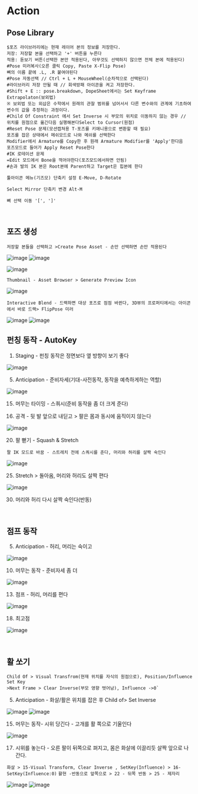 Action
=======

Pose Library
----------------

```
$포즈 라이브러리에는 현재 레이어 본의 정보를 저장한다.
저장: 저장할 본을 선택하고 '+' 버튼을 누른다
적용: 돋보기 버튼(선택한 본만 적용된다, 아무것도 선택하지 않으면 전체 본에 적용된다)
#Pose 미러복사(오른 클릭 Copy, Paste X-Flip Pose)
뼈의 이름 끝에 .L, .R 붙여야된다 
#Pose 자동선택 // Ctrl + L + MouseWheel(순차적으로 선택된다)
#라이브러리 저장 안될 때 // 회색방패 아이콘을 켜고 저장한다.
#Shift + E :: pose.breakdown, DopeSheet에서는 Set Keyframe Extrapolaton(보외법)
※ 보외법 또는 외삽은 수학에서 원래의 관찰 범위를 넘어서서 다른 변수와의 관계에 기초하여 변수의 값을 추정하는 과정이다.
#Child Of Constraint 에서 Set Inverse 시 부모의 위치로 이동하지 않는 경우 // 위치를 원점으로 옮긴다음 실행해본다Select to Cursor(원점)
#Reset Pose 문제(모션캡쳐용 T-포즈를 키애니용으로 변환할 때 필요)
포즈를 잡은 상태에서 메쉬모드로 나와 메쉬를 선택한다
Modifier에서 Armature를 Copy한 후 원래 Armature Modifier를 'Apply'한다음
포즈모드로 들어가 Apply Reset Pose한다
#IK 로테이션 문제
=Edit 모드에서 Bone을 꺽어야한다(포즈모드에서하면 안됨)
#손과 발의 IK 본은 Root본에 Parent하고 Target은 힙본에 한다
```

`툴아이콘 메뉴(기즈모) 단축키 설정 E-Move, D-Rotate`

`Select Mirror 단축키 변경 Alt-M`

`뼈 선택 이동 '[', ']' `

<br>

포즈 생성
----------

`저장할 본들을 선택하고 >Create Pose Asset - 손만 선택하면 손만 적용된다`

![image](https://user-images.githubusercontent.com/30430227/159226043-3684d1e1-7198-4f35-abae-9f57a4313e25.png)
![image](https://user-images.githubusercontent.com/30430227/159226084-13ab206c-278c-4d78-bd64-d4027ff39965.png)

![image](https://user-images.githubusercontent.com/30430227/159225890-b418feca-2fb4-412b-b7bd-beb6e082996a.png)

`Thumbnail - Asset Browser > Generate Preview Icon`

![image](https://user-images.githubusercontent.com/30430227/159226206-7dd48971-e808-49bb-9497-d75990fd68f4.png)

`Interactive Blend - 드랙하면 대상 포즈로 점점 바뀐다, 3D뷰의 프로퍼티에서는 아이콘에서 바로 드랙> FlipPose 미러 `

![image](https://user-images.githubusercontent.com/30430227/159226697-a00b30d0-a181-4ac2-a146-f5a21ac9740e.png)
![image](https://user-images.githubusercontent.com/30430227/159226737-28302d83-1096-4fb9-8a17-b04d59c00689.png)


펀칭 동작 - AutoKey
---------------------

1. Staging - 펀칭 동작은 정면보다 옆 방향이 보기 좋다

![image](https://user-images.githubusercontent.com/30430227/159426288-64375e21-fd13-4b05-9cb2-cf31d8cceb63.png)

5. Anticipation - 준비자세(기대-사전동작, 동작을 예측하게하는 역할)

![image](https://user-images.githubusercontent.com/30430227/159428690-0cd8974b-80d6-4b53-b9aa-7c566f7b9389.png)

15. 머무는 타이밍 - 스쿼시(준비 동작을 좀 더 크게 준다)

18. 공격 - 뒷 발 앞으로 내딛고 > 팔은 몸과 동시에 움직이지 않는다

![image](https://user-images.githubusercontent.com/30430227/159431220-796e6b83-f2d8-43c9-a4c3-abb96439099a.png)

20. 팔 뻗기 - Squash & Stretch 

`팔 IK 모드로 바꿈 - 스트레치 전에 스쿼시를 준다, 머리와 허리를 살짝 숙인다`

![image](https://user-images.githubusercontent.com/30430227/159435615-c8ffd91d-0511-48a3-83f8-188bc028e5bb.png)

25. Stretch > 돌아옴, 머리와 허리도 살짝 편다

![image](https://user-images.githubusercontent.com/30430227/159435767-6d136c44-a522-4256-88b9-510222c04e2a.png)

30. 머리와 허리 다시 살짝 숙인다(반동)

<br>

점프 동작 
-----------

5. Anticipation - 허리, 머리는 숙이고

![image](https://user-images.githubusercontent.com/30430227/159442900-71687f70-2b5f-47c9-922e-615061a7079e.png)

10. 머무는 동작 - 준비자세 좀 더

![image](https://user-images.githubusercontent.com/30430227/159443413-6ec5d6eb-9c06-4d85-982c-851f15d5238d.png)

13. 점프 - 허리, 머리를 편다

![image](https://user-images.githubusercontent.com/30430227/159444086-2d09e149-067a-43f6-8208-86dc8cf61513.png)

18. 최고점 

![image](https://user-images.githubusercontent.com/30430227/159444645-475910d3-979a-495c-84fa-477c315d53c0.png)

<br>

활 쏘기
-----

```
Child Of > Visual Transfrom(현재 위치를 자식의 원점으로), Position/Influence Set Key
>Next Frame > Clear Inverse(부모 영향 벗어남), Influence ->0`
```

5. Anticipation - 화살/활은 위치를 잡은 후 Child of> Set Inverse

![image](https://user-images.githubusercontent.com/30430227/159646040-90ba619d-951b-4232-94ed-c005e021e506.png)
![image](https://user-images.githubusercontent.com/30430227/159647090-967146b1-7fb1-4a00-842f-411ba9764770.png)

15. 머무는 동작- 시위 당긴다 - 고개를 활 쪽으로 기울인다

![image](https://user-images.githubusercontent.com/30430227/159647161-a7fd7a02-f9cb-4d0d-ad26-f9a990265ff4.png)

17. 시위를 놓는다 - 오른 팔이 뒤쪽으로 펴지고, 몸은 화살에 이끌리듯 살짝 앞으로 나간다.

`화살 > 15-Visual Transform, Clear Inverse , SetKey(Influence) > 16-SetKey(Influence:0)`
`활현 -반동으로 앞쪽으로 > 22 - 뒤쪽 반동 > 25 - 제자리`

![image](https://user-images.githubusercontent.com/30430227/159647182-d4e90683-318d-4ced-927b-3f0e27b36ff8.png)
![image](https://user-images.githubusercontent.com/30430227/159648277-cf65523a-8f09-47c4-ad7e-10ebd95a0dde.png)



